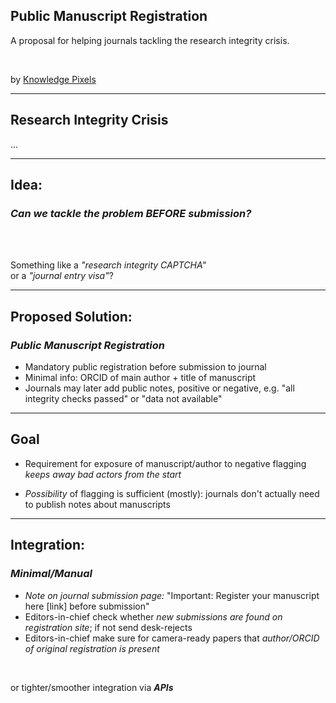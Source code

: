 ## Public Manuscript Registration

A proposal for helping journals tackling the research integrity crisis.

&nbsp;

by [Knowledge Pixels](https://knowledgepixels.com/)

<!--<small>These slides: [https://knowledgepixels.com/slides/mare/](https://knowledgepixels.com/slides/mare/)</small>-->

---

## Research Integrity Crisis

...

---

## Idea:

### _Can we tackle the problem BEFORE submission?_

<br><br>

Something like a _"research integrity CAPTCHA"_<br> or a _"journal entry visa"_?

---

## Proposed Solution:

### _Public Manuscript Registration_

- Mandatory public registration before submission to journal
- Minimal info: ORCID of main author + title of manuscript
- Journals may later add public notes, positive or negative, e.g. "all integrity checks passed" or "data not available"

---

## Goal

- Requirement for exposure of manuscript/author to negative flagging _keeps away bad actors from the start_

- _Possibility_ of flagging is sufficient (mostly): journals don't actually need to publish notes about manuscripts

---

## Integration:

### _Minimal/Manual_

- _Note on journal submission page:_ "Important: Register your manuscript here [link] before submission"
- Editors-in-chief check whether _new submissions are found on registration site_; if not send desk-rejects
- Editors-in-chief make sure for camera-ready papers that _author/ORCID of original registration is present_

&nbsp;

or tighter/smoother integration via _**APIs**_

